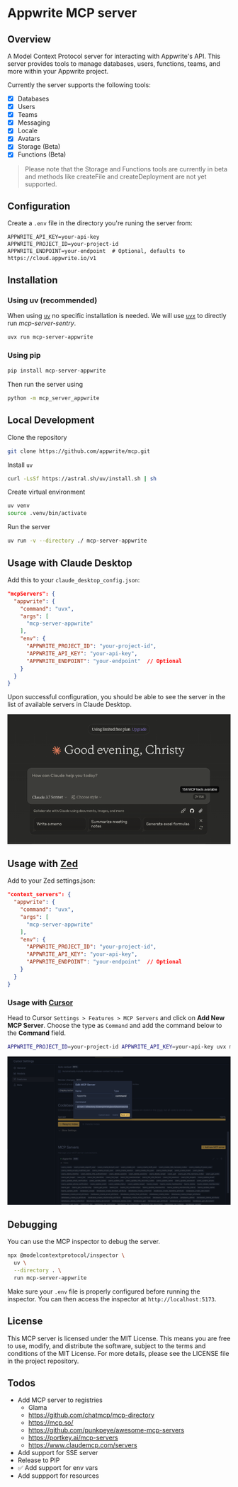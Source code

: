 # Appwrite MCP server

## Overview

A Model Context Protocol server for interacting with Appwrite's API. This server provides tools to manage databases, users, functions, teams, and more within your Appwrite project.

Currently the server supports the following tools:

- [x] Databases
- [x] Users
- [x] Teams
- [x] Messaging
- [x] Locale
- [x] Avatars
- [x] Storage (Beta)
- [x] Functions (Beta)

> Please note that the Storage and Functions tools are currently in beta and methods like createFile and createDeployment are not yet supported.

## Configuration

Create a `.env` file in the directory you're runing the server from:

```env
APPWRITE_API_KEY=your-api-key
APPWRITE_PROJECT_ID=your-project-id
APPWRITE_ENDPOINT=your-endpoint  # Optional, defaults to https://cloud.appwrite.io/v1
```

## Installation

### Using uv (recommended)
When using [`uv`](https://docs.astral.sh/uv/) no specific installation is needed. We will
use [`uvx`](https://docs.astral.sh/uv/guides/tools/) to directly run *mcp-server-sentry*.

```bash
uvx run mcp-server-appwrite
```

### Using pip

```bash
pip install mcp-server-appwrite
```
Then run the server using 

```bash
python -m mcp_server_appwrite
```

## Local Development

Clone the repository

```bash
git clone https://github.com/appwrite/mcp.git
```

Install `uv`

```bash
curl -LsSf https://astral.sh/uv/install.sh | sh
```

Create virtual environment

```bash
uv venv
source .venv/bin/activate
```

Run the server

```bash
uv run -v --directory ./ mcp-server-appwrite
```

## Usage with Claude Desktop

Add this to your `claude_desktop_config.json`:

```json
"mcpServers": {
  "appwrite": {
    "command": "uvx",
    "args": [
      "mcp-server-appwrite"
    ],
    "env": {
      "APPWRITE_PROJECT_ID": "your-project-id",
      "APPWRITE_API_KEY": "your-api-key",
      "APPWRITE_ENDPOINT": "your-endpoint"  // Optional
    }
  }
}
```
Upon successful configuration, you should be able to see the server in the list of available servers in Claude Desktop.

![Claude Desktop Config](images/claude-desktop-integration.png)

## Usage with [Zed](https://github.com/zed-industries/zed)

Add to your Zed settings.json:

```json
"context_servers": {
  "appwrite": {
    "command": "uvx",
    "args": [
      "mcp-server-appwrite"
    ],
    "env": {
      "APPWRITE_PROJECT_ID": "your-project-id",
      "APPWRITE_API_KEY": "your-api-key",
      "APPWRITE_ENDPOINT": "your-endpoint"  // Optional
    }
  }
}
```

### Usage with [Cursor](https://www.cursor.com/)

Head to Cursor `Settings > Features > MCP Servers` and click on **Add New MCP Server**. Choose the type as `Command` and add the command below to the **Command** field.

```bash
APPWRITE_PROJECT_ID=your-project-id APPWRITE_API_KEY=your-api-key uvx mcp-server-appwrite
```

![Cursor Settings](./images/cursor-integration.png)

## Debugging

You can use the MCP inspector to debug the server. 

```bash
npx @modelcontextprotocol/inspector \
  uv \
  --directory . \
  run mcp-server-appwrite
```

Make sure your `.env` file is properly configured before running the inspector. You can then access the inspector at `http://localhost:5173`.

## License

This MCP server is licensed under the MIT License. This means you are free to use, modify, and distribute the software, subject to the terms and conditions of the MIT License. For more details, please see the LICENSE file in the project repository.

## Todos
- Add MCP server to registries
  - Glama
  - https://github.com/chatmcp/mcp-directory
  - https://mcp.so/
  - https://github.com/punkpeye/awesome-mcp-servers
  - https://portkey.ai/mcp-servers
  - https://www.claudemcp.com/servers
- Add support for SSE server
- Release to PIP
- ✅ Add support for env vars
- Add suppport for resources